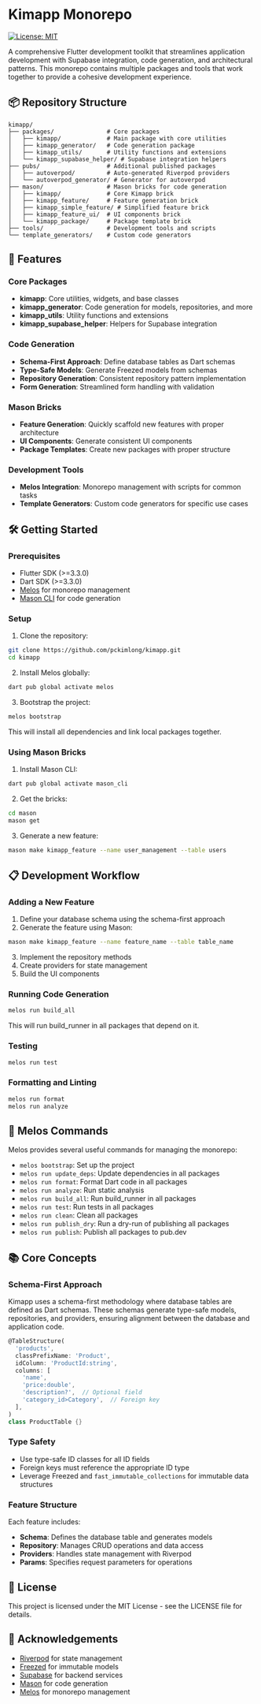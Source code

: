 # Kimapp Monorepo

[![License: MIT](https://img.shields.io/badge/License-MIT-blue.svg)](LICENSE)

A comprehensive Flutter development toolkit that streamlines application development with Supabase integration, code generation, and architectural patterns. This monorepo contains multiple packages and tools that work together to provide a cohesive development experience.

## 📦 Repository Structure

```
kimapp/
├── packages/               # Core packages
│   ├── kimapp/             # Main package with core utilities
│   ├── kimapp_generator/   # Code generation package
│   ├── kimapp_utils/       # Utility functions and extensions
│   └── kimapp_supabase_helper/ # Supabase integration helpers
├── pubs/                   # Additional published packages
│   ├── autoverpod/         # Auto-generated Riverpod providers
│   └── autoverpod_generator/ # Generator for autoverpod
├── mason/                  # Mason bricks for code generation
│   ├── kimapp/             # Core Kimapp brick
│   ├── kimapp_feature/     # Feature generation brick
│   ├── kimapp_simple_feature/ # Simplified feature brick
│   ├── kimapp_feature_ui/  # UI components brick
│   └── kimapp_package/     # Package template brick
├── tools/                  # Development tools and scripts
└── template_generators/    # Custom code generators
```

## 🚀 Features

### Core Packages

- **kimapp**: Core utilities, widgets, and base classes
- **kimapp_generator**: Code generation for models, repositories, and more
- **kimapp_utils**: Utility functions and extensions
- **kimapp_supabase_helper**: Helpers for Supabase integration

### Code Generation

- **Schema-First Approach**: Define database tables as Dart schemas
- **Type-Safe Models**: Generate Freezed models from schemas
- **Repository Generation**: Consistent repository pattern implementation
- **Form Generation**: Streamlined form handling with validation

### Mason Bricks

- **Feature Generation**: Quickly scaffold new features with proper architecture
- **UI Components**: Generate consistent UI components
- **Package Templates**: Create new packages with proper structure

### Development Tools

- **Melos Integration**: Monorepo management with scripts for common tasks
- **Template Generators**: Custom code generators for specific use cases

## 🛠️ Getting Started

### Prerequisites

- Flutter SDK (>=3.3.0)
- Dart SDK (>=3.3.0)
- [Melos](https://melos.invertase.dev/) for monorepo management
- [Mason CLI](https://pub.dev/packages/mason_cli) for code generation

### Setup

1. Clone the repository:

```bash
git clone https://github.com/pckimlong/kimapp.git
cd kimapp
```

2. Install Melos globally:

```bash
dart pub global activate melos
```

3. Bootstrap the project:

```bash
melos bootstrap
```

This will install all dependencies and link local packages together.

### Using Mason Bricks

1. Install Mason CLI:

```bash
dart pub global activate mason_cli
```

2. Get the bricks:

```bash
cd mason
mason get
```

3. Generate a new feature:

```bash
mason make kimapp_feature --name user_management --table users
```

## 📋 Development Workflow

### Adding a New Feature

1. Define your database schema using the schema-first approach
2. Generate the feature using Mason:

```bash
mason make kimapp_feature --name feature_name --table table_name
```

3. Implement the repository methods
4. Create providers for state management
5. Build the UI components

### Running Code Generation

```bash
melos run build_all
```

This will run build_runner in all packages that depend on it.

### Testing

```bash
melos run test
```

### Formatting and Linting

```bash
melos run format
melos run analyze
```

## 🧩 Melos Commands

Melos provides several useful commands for managing the monorepo:

- `melos bootstrap`: Set up the project
- `melos run update_deps`: Update dependencies in all packages
- `melos run format`: Format Dart code in all packages
- `melos run analyze`: Run static analysis
- `melos run build_all`: Run build_runner in all packages
- `melos run test`: Run tests in all packages
- `melos run clean`: Clean all packages
- `melos run publish_dry`: Run a dry-run of publishing all packages
- `melos run publish`: Publish all packages to pub.dev

## 📚 Core Concepts

### Schema-First Approach

Kimapp uses a schema-first methodology where database tables are defined as Dart schemas. These schemas generate type-safe models, repositories, and providers, ensuring alignment between the database and application code.

```dart
@TableStructure(
  'products',
  classPrefixName: 'Product',
  idColumn: 'ProductId:string',
  columns: [
    'name',
    'price:double',
    'description?',  // Optional field
    'category_id>Category',  // Foreign key
  ],
)
class ProductTable {}
```

### Type Safety

- Use type-safe ID classes for all ID fields
- Foreign keys must reference the appropriate ID type
- Leverage Freezed and `fast_immutable_collections` for immutable data structures

### Feature Structure

Each feature includes:
- **Schema**: Defines the database table and generates models
- **Repository**: Manages CRUD operations and data access
- **Providers**: Handles state management with Riverpod
- **Params**: Specifies request parameters for operations

## 📄 License

This project is licensed under the MIT License - see the LICENSE file for details.

## 🙏 Acknowledgements

- [Riverpod](https://riverpod.dev/) for state management
- [Freezed](https://pub.dev/packages/freezed) for immutable models
- [Supabase](https://supabase.io/) for backend services
- [Mason](https://pub.dev/packages/mason) for code generation
- [Melos](https://melos.invertase.dev/) for monorepo management
